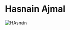 # Hasnain Ajmal

![HAsnain](https://user-images.githubusercontent.com/58460189/162609905-7d2d575a-103c-40b9-a0a3-a4158127d1c2.png)

